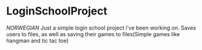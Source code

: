 # LoginSchoolProject
*NORWEGIAN* Just a simple login school project i've been working on. Saves users to files, as well as saving their games to files(Simple games like hangman and tic tac toe)
